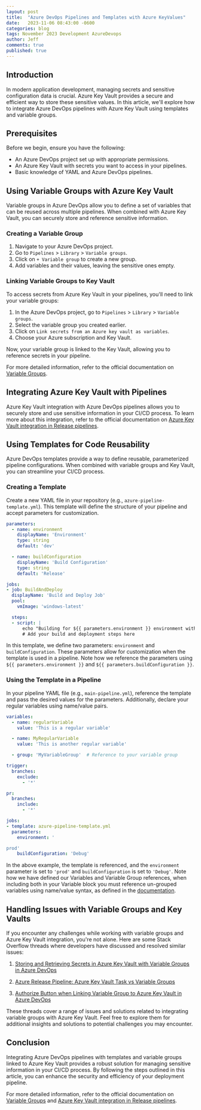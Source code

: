 ```yaml
---
layout: post
title:  "Azure DevOps Pipelines and Templates with Azure KeyValues"
date:   2023-11-06 08:43:00 -0600
categories: blog
tags: November 2023 Development AzureDevops
author: Jeff
comments: true
published: true
---
```


## Introduction

In modern application development, managing secrets and sensitive configuration data is crucial. Azure Key Vault provides a secure and efficient way to store these sensitive values. In this article, we'll explore how to integrate Azure DevOps pipelines with Azure Key Vault using templates and variable groups.

## Prerequisites

Before we begin, ensure you have the following:

- An Azure DevOps project set up with appropriate permissions.
- An Azure Key Vault with secrets you want to access in your pipelines.
- Basic knowledge of YAML and Azure DevOps pipelines.

## Using Variable Groups with Azure Key Vault

Variable groups in Azure DevOps allow you to define a set of variables that can be reused across multiple pipelines. When combined with Azure Key Vault, you can securely store and reference sensitive information.

### Creating a Variable Group

1. Navigate to your Azure DevOps project.
2. Go to `Pipelines` > `Library` > `Variable groups`.
3. Click on `+ Variable group` to create a new group.
4. Add variables and their values, leaving the sensitive ones empty.

### Linking Variable Groups to Key Vault

To access secrets from Azure Key Vault in your pipelines, you'll need to link your variable groups:

1. In the Azure DevOps project, go to `Pipelines` > `Library` > `Variable groups`.
2. Select the variable group you created earlier.
3. Click on `Link secrets from an Azure key vault as variables`.
4. Choose your Azure subscription and Key Vault.

Now, your variable group is linked to the Key Vault, allowing you to reference secrets in your pipeline.

For more detailed information, refer to the official documentation on [Variable Groups](https://learn.microsoft.com/en-us/azure/devops/pipelines/library/variable-groups?view=azure-devops).

## Integrating Azure Key Vault with Pipelines

Azure Key Vault integration with Azure DevOps pipelines allows you to securely store and use sensitive information in your CI/CD process. To learn more about this integration, refer to the official documentation on [Azure Key Vault integration in Release pipelines](https://learn.microsoft.com/en-us/azure/devops/pipelines/release/azure-key-vault?view=azure-devops).

## Using Templates for Code Reusability

Azure DevOps templates provide a way to define reusable, parameterized pipeline configurations. When combined with variable groups and Key Vault, you can streamline your CI/CD process.

### Creating a Template

Create a new YAML file in your repository (e.g., `azure-pipeline-template.yml`). This template will define the structure of your pipeline and accept parameters for customization.

```yaml
parameters:
  - name: environment
    displayName: 'Environment'
    type: string
    default: 'dev'

  - name: buildConfiguration
    displayName: 'Build Configuration'
    type: string
    default: 'Release'

jobs:
- job: BuildAndDeploy
  displayName: 'Build and Deploy Job'
  pool:
    vmImage: 'windows-latest'

  steps:
  - script: |
      echo "Building for ${{ parameters.environment }} environment with configuration: ${{ parameters.buildConfiguration }}"
      # Add your build and deployment steps here
```

In this template, we define two parameters: `environment` and `buildConfiguration`. These parameters allow for customization when the template is used in a pipeline. Note how we reference the parameters using `${{ parameters.environment }}` and `${{ parameters.buildConfiguration }}`.

### Using the Template in a Pipeline

In your pipeline YAML file (e.g., `main-pipeline.yml`), reference the template and pass the desired values for the parameters. Additionally, declare your regular variables using name/value pairs.

```yaml
variables:
  - name: regularVariable
    value: 'This is a regular variable'

  - name: MyRegularVariable
    value: 'This is another regular variable'

  - group: 'MyVariableGroup'  # Reference to your variable group

trigger:
  branches:
    exclude:
      - '*'

pr:
  branches:
    include:
      - '*'

jobs:
- template: azure-pipeline-template.yml
  parameters:
    environment: '

prod'
    buildConfiguration: 'Debug'
```

In the above example, the template is referenced, and the `environment` parameter is set to `'prod'` and `buildConfiguration` is set to `'Debug'`. Note how we have defined our Variables and Variable Group references, when including both in your Variable block you must reference un-grouped variables using name/value syntax, as defined in the [documentation](https://learn.microsoft.com/en-us/azure/devops/pipelines/library/variable-groups?view=azure-devops&tabs=yaml#use-a-variable-group).

## Handling Issues with Variable Groups and Key Vaults

If you encounter any challenges while working with variable groups and Azure Key Vault integration, you're not alone. Here are some Stack Overflow threads where developers have discussed and resolved similar issues:

1. [Storing and Retrieving Secrets in Azure Key Vault with Variable Groups in Azure DevOps](https://stackoverflow.com/questions/75396933/storing-and-retrieving-secrets-in-azure-keyvault-with-variable-groups-in-azure-d)

2. [Azure Release Pipeline: Azure Key Vault Task vs Variable Groups](https://stackoverflow.com/questions/65504337/azure-release-pipeline-azure-key-vault-task-vs-variable-groups)

3. [Authorize Button when Linking Variable Group to Azure Key Vault in Azure DevOps](https://stackoverflow.com/questions/59655982/authorize-button-when-linking-variable-group-to-azure-key-vault-in-azure-devops)

These threads cover a range of issues and solutions related to integrating variable groups with Azure Key Vault. Feel free to explore them for additional insights and solutions to potential challenges you may encounter.

## Conclusion

Integrating Azure DevOps pipelines with templates and variable groups linked to Azure Key Vault provides a robust solution for managing sensitive information in your CI/CD process. By following the steps outlined in this article, you can enhance the security and efficiency of your deployment pipeline.

For more detailed information, refer to the official documentation on [Variable Groups](https://learn.microsoft.com/en-us/azure/devops/pipelines/library/variable-groups?view=azure-devops) and [Azure Key Vault integration in Release pipelines](https://learn.microsoft.com/en-us/azure/devops/pipelines/release/azure-key-vault?view=azure-devops).


